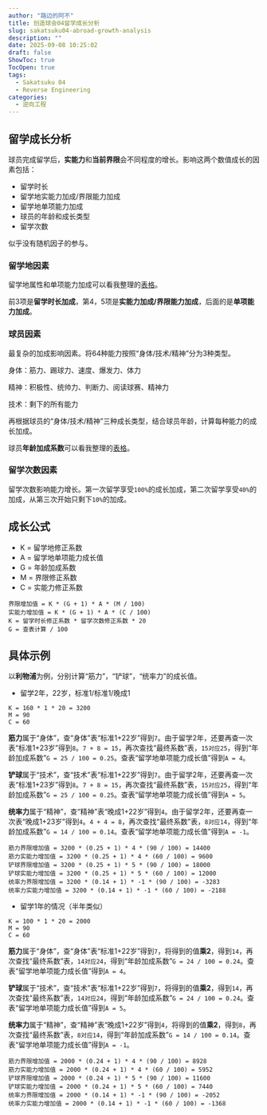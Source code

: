 ```yaml
---
author: "路边的阿不"
title: 创造球会04留学成长分析
slug: sakatsuku04-abroad-growth-analysis
description: ""
date: 2025-09-08 10:25:02
draft: false
ShowToc: true
TocOpen: true
tags:
  - Sakatsuku 04
  - Reverse Engineering
categories:
  - 逆向工程
---
```


## 留学成长分析

球员完成留学后，**实能力**和**当前界限**会不同程度的增长。影响这两个数值成长的因素包括：

- 留学时长
- 留学地实能力加成/界限能力加成
- 留学地单项能力加成
- 球员的年龄和成长类型
- 留学次数

似乎没有随机因子的参与。

### 留学地因素

留学地属性和单项能力加成可以看我整理的[表格](https://docs.qq.com/sheet/DSk5oYU9TUFVBS1Nr?tab=000001)。

前3项是**留学时长加成**，第4，5项是**实能力加成/界限能力加成**，后面的是**单项能力加成**。

### 球员因素

最复杂的加成影响因素。将64种能力按照“身体/技术/精神”分为3种类型。

身体：筋力、踢球力、速度、爆发力、体力

精神：积极性、统帅力、判断力、阅读球赛、精神力

技术：剩下的所有能力

再根据球员的“身体/技术/精神”三种成长类型，结合球员年龄，计算每种能力的成长加成。

球员**年龄加成系数**可以看我整理的[表格](https://docs.qq.com/sheet/DSkVVSEVQVnF1RHB3?tab=BB08J2)。

### 留学次数因素

留学次数影响能力增长。第一次留学享受`100%`的成长加成，第二次留学享受`40%`的加成，从第三次开始只剩下`10%`的加成。

## 成长公式

- K = 留学地修正系数
- A = 留学地单项能力成长值
- G = 年龄加成系数
- M = 界限修正系数
- C = 实能力修正系数

```
界限增加值 = K * (G + 1) * A * (M / 100)
实能力增加值 = K * (G + 1) * A * (C / 100)
K = 留学时长修正系数 * 留学次数修正系数 * 20
G = 查表计算 / 100
```

## 具体示例

以**利物浦**为例，分别计算“筋力”，“铲球”，“统率力”的成长值。

- 留学2年，22岁，标准1/标准1/晚成1

```
K = 160 * 1 * 20 = 3200
M = 90
C = 60
```

**筋力**属于“身体”，查“身体”表“标准1+22岁”得到`7`。由于留学2年，还要再查一次表“标准1+23岁”得到`8`。`7 + 8 = 15`，再次查找“最终系数”表，`15对应25`，得到“年龄加成系数”`G = 25 / 100 = 0.25`。查表“留学地单项能力成长值”得到`A = 4`。

**铲球**属于“技术”，查“技术”表“标准1+22岁”得到`7`。由于留学2年，还要再查一次表“标准1+23岁”得到`8`。`7 + 8 = 15`，再次查找“最终系数”表，`15对应25`，得到“年龄加成系数”`G = 25 / 100 = 0.25`。查表“留学地单项能力成长值”得到`A = 5`。

**统率力**属于“精神”，查“精神”表“晚成1+22岁”得到`4`。由于留学2年，还要再查一次表“晚成1+23岁”得到`4`。`4 + 4 = 8`，再次查找“最终系数”表，`8对应14`，得到“年龄加成系数”`G = 14 / 100 = 0.14`。查表“留学地单项能力成长值”得到`A = -1`。

```
筋力界限增加值 = 3200 * (0.25 + 1) * 4 * (90 / 100) = 14400
筋力实能力增加值 = 3200 * (0.25 + 1) * 4 * (60 / 100) = 9600
铲球界限增加值 = 3200 * (0.25 + 1) * 5 * (90 / 100) = 18000
铲球实能力增加值 = 3200 * (0.25 + 1) * 5 * (60 / 100) = 12000
统率力界限增加值 = 3200 * (0.14 + 1) * -1 * (90 / 100) = -3283
统率力实能力增加值 = 3200 * (0.14 + 1) * -1 * (60 / 100) = -2188
```

- 留学1年的情况（半年类似）

```
K = 100 * 1 * 20 = 2000
M = 90
C = 60
```

**筋力**属于“身体”，查“身体”表“标准1+22岁”得到`7`，将得到的值**乘2**，得到`14`，再次查找“最终系数”表，`14对应24`，得到“年龄加成系数”`G = 24 / 100 = 0.24`。查表“留学地单项能力成长值”得到`A = 4`。

**铲球**属于“技术”，查“技术”表“标准1+22岁”得到`7`，将得到的值**乘2**，得到`14`，再次查找“最终系数”表，`14对应24`，得到“年龄加成系数”`G = 24 / 100 = 0.24`。查表“留学地单项能力成长值”得到`A = 5`。

**统率力**属于“精神”，查“精神”表“晚成1+22岁”得到`4`，将得到的值**乘2**，得到`8`，再次查找“最终系数”表，`8对应14`，得到“年龄加成系数”`G = 14 / 100 = 0.14`。查表“留学地单项能力成长值”得到`A = -1`。

```
筋力界限增加值 = 2000 * (0.24 + 1) * 4 * (90 / 100) = 8928
筋力实能力增加值 = 2000 * (0.24 + 1) * 4 * (60 / 100) = 5952
铲球界限增加值 = 2000 * (0.24 + 1) * 5 * (90 / 100) = 11600
铲球实能力增加值 = 2000 * (0.24 + 1) * 5 * (60 / 100) = 7440
统率力界限增加值 = 2000 * (0.14 + 1) * -1 * (90 / 100) = -2052
统率力实能力增加值 = 2000 * (0.14 + 1) * -1 * (60 / 100) = -1368
```